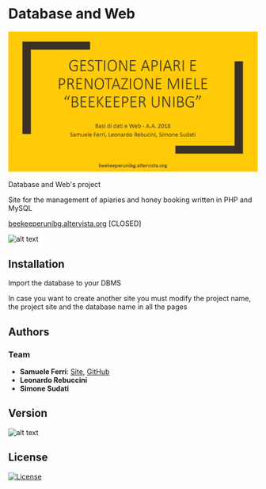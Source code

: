 # Database and Web

<p align="center">
<img src="https://github.com/samuelexferri/dbweb/blob/master/doc/logo.png" width="1000">
</p>

Database and Web's project

Site for the management of apiaries and honey booking written in PHP and MySQL

[beekeeperunibg.altervista.org](https://beekeeperunibg.altervista.org) [CLOSED]

![alt text](https://img.shields.io/badge/Language-Italian-infomrmational?style=for-the-badge)

## Installation

Import the database to your DBMS

In case you want to create another site you must modify the project name, the project site and the database name in all the pages

## Authors

### Team

-   **Samuele Ferri**: [Site](https://samuelexferri.com), [GitHub](https://github.com/samuelexferri)
-   **Leonardo Rebuccini**
-   **Simone Sudati**

## Version

![alt text](https://img.shields.io/badge/Version-0.0.1-blue.svg?style=for-the-badge)

## License

[![License](https://img.shields.io/badge/License-MIT_License-blue.svg?style=for-the-badge)](https://badges.mit-license.org)
